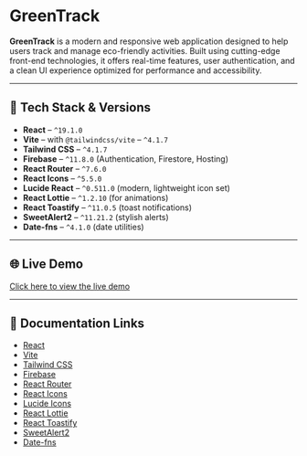# GreenTrack

**GreenTrack** is a modern and responsive web application designed to help users
track and manage eco-friendly activities. Built using cutting-edge front-end
technologies, it offers real-time features, user authentication, and a clean UI
experience optimized for performance and accessibility.

---

## 🚀 Tech Stack & Versions

- **React** – `^19.1.0`
- **Vite** – with `@tailwindcss/vite` – `^4.1.7`
- **Tailwind CSS** – `^4.1.7`
- **Firebase** – `^11.8.0` (Authentication, Firestore, Hosting)
- **React Router** – `^7.6.0`
- **React Icons** – `^5.5.0`
- **Lucide React** – `^0.511.0` (modern, lightweight icon set)
- **React Lottie** – `^1.2.10` (for animations)
- **React Toastify** – `^11.0.5` (toast notifications)
- **SweetAlert2** – `^11.21.2` (stylish alerts)
- **Date-fns** – `^4.1.0` (date utilities)

---

## 🌐 Live Demo

[Click here to view the live demo](https://your-live-demo-url.com)

---

## 📄 Documentation Links

- [React](https://reactjs.org/)
- [Vite](https://vitejs.dev/)
- [Tailwind CSS](https://tailwindcss.com/)
- [Firebase](https://firebase.google.com/)
- [React Router](https://reactrouter.com/)
- [React Icons](https://react-icons.github.io/react-icons/)
- [Lucide Icons](https://lucide.dev/)
- [React Lottie](https://github.com/Gamote/react-lottie)
- [React Toastify](https://fkhadra.github.io/react-toastify/introduction)
- [SweetAlert2](https://sweetalert2.github.io/)
- [Date-fns](https://date-fns.org/)
